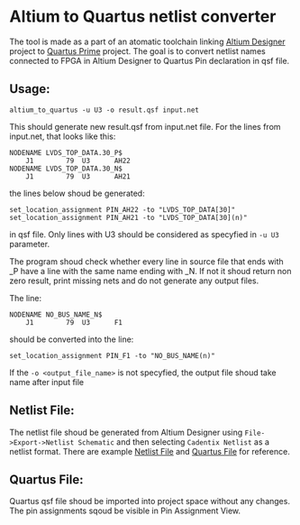 Altium to Quartus netlist converter
===================================

The tool is made as a part of an atomatic toolchain linking [Altium Designer](https://www.altium.com/) project to [Quartus Prime](https://www.intel.pl/content/www/pl/pl/software/programmable/quartus-prime/overview.html) project. The goal is to convert netlist names connected to FPGA in Altium Designer to Quartus Pin declaration in qsf file.

## Usage:

`altium_to_quartus -u U3 -o result.qsf input.net` 

This should generate new result.qsf from input.net file. For the lines from input.net, that looks like this:

```
NODENAME LVDS_TOP_DATA.30_P$
    J1        79  U3      AH22
NODENAME LVDS_TOP_DATA.30_N$
    J1        79  U3      AH21
```

the lines below shoud be generated:

```
set_location_assignment PIN_AH22 -to "LVDS_TOP_DATA[30]"
set_location_assignment PIN_AH21 -to "LVDS_TOP_DATA[30](n)"
```

in qsf file. Only lines with U3 should be considered as specyfied in `-u U3` parameter. 

The program shoud check whether every line in source file that ends with _P have a line with the same name ending with _N. If not it shoud return non zero result, print missing nets and do not generate any output files.

The line:

```
NODENAME NO_BUS_NAME_N$
    J1        79  U3      F1
```

should be converted into the line:

```
set_location_assignment PIN_F1 -to "NO_BUS_NAME(n)"
```

If the `-o <output_file_name>` is not specyfied, the output file shoud take name after input file

## Netlist File:

The netlist file shoud be generated from Altium Designer using `File->Export->Netlist Schematic` and then selecting `Cadentix Netlist` as a netlist format. There are example [Netlist File](doc/input.net) and [Quartus File](doc/result.qsf) for reference.

## Quartus File:

Quartus qsf file shoud be imported into project space without any changes. The pin assignments sqoud be visible in Pin Assignment View.